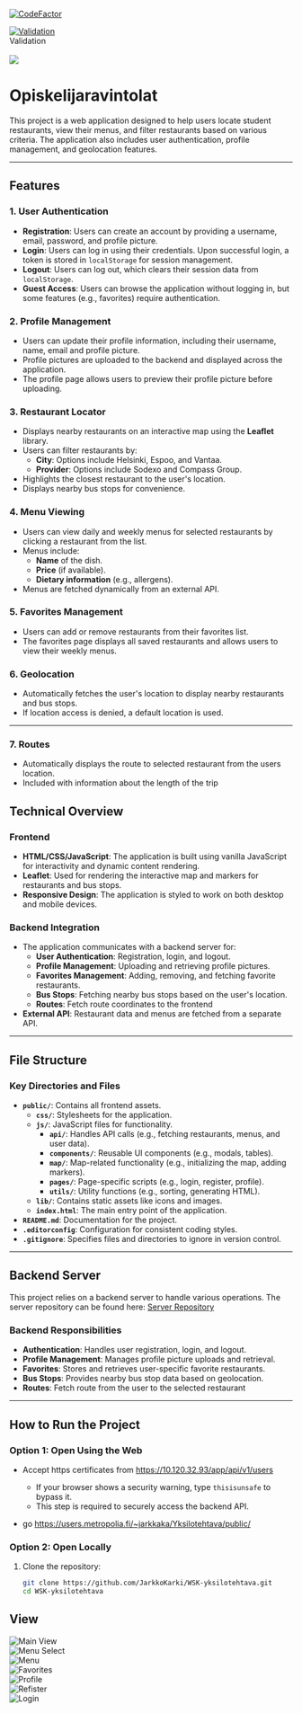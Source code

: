﻿[![CodeFactor](https://www.codefactor.io/repository/github/jarkkokarki/wsk-yksilotehtava/badge)](https://www.codefactor.io/repository/github/jarkkokarki/wsk-yksilotehtava)

[![Validation](https://img.shields.io/badge/View-PDF-blue)](lib/validation/validation.pdf)
<br>
Validation
<br>
<br>
<img src="/lib/pictures/main.png">

# Opiskelijaravintolat

This project is a web application designed to help users locate student restaurants, view their menus, and filter restaurants based on various criteria. The application also includes user authentication, profile management, and geolocation features.

---

## Features

### 1. **User Authentication**

- **Registration**: Users can create an account by providing a username, email, password, and profile picture.
- **Login**: Users can log in using their credentials. Upon successful login, a token is stored in `localStorage` for session management.
- **Logout**: Users can log out, which clears their session data from `localStorage`.
- **Guest Access**: Users can browse the application without logging in, but some features (e.g., favorites) require authentication.

### 2. **Profile Management**

- Users can update their profile information, including their username, name, email and profile picture.
- Profile pictures are uploaded to the backend and displayed across the application.
- The profile page allows users to preview their profile picture before uploading.

### 3. **Restaurant Locator**

- Displays nearby restaurants on an interactive map using the **Leaflet** library.
- Users can filter restaurants by:
  - **City**: Options include Helsinki, Espoo, and Vantaa.
  - **Provider**: Options include Sodexo and Compass Group.
- Highlights the closest restaurant to the user's location.
- Displays nearby bus stops for convenience.

### 4. **Menu Viewing**

- Users can view daily and weekly menus for selected restaurants by clicking a restaurant from the list.
- Menus include:
  - **Name** of the dish.
  - **Price** (if available).
  - **Dietary information** (e.g., allergens).
- Menus are fetched dynamically from an external API.

### 5. **Favorites Management**

- Users can add or remove restaurants from their favorites list.
- The favorites page displays all saved restaurants and allows users to view their weekly menus.

### 6. **Geolocation**

- Automatically fetches the user's location to display nearby restaurants and bus stops.
- If location access is denied, a default location is used.

---

### 7. **Routes**

- Automatically displays the route to selected restaurant from the users location.
- Included with information about the length of the trip

## Technical Overview

### Frontend

- **HTML/CSS/JavaScript**: The application is built using vanilla JavaScript for interactivity and dynamic content rendering.
- **Leaflet**: Used for rendering the interactive map and markers for restaurants and bus stops.
- **Responsive Design**: The application is styled to work on both desktop and mobile devices.

### Backend Integration

- The application communicates with a backend server for:
  - **User Authentication**: Registration, login, and logout.
  - **Profile Management**: Uploading and retrieving profile pictures.
  - **Favorites Management**: Adding, removing, and fetching favorite restaurants.
  - **Bus Stops**: Fetching nearby bus stops based on the user's location.
  - **Routes**: Fetch route coordinates to the frontend
- **External API**: Restaurant data and menus are fetched from a separate API.

---

## File Structure

### Key Directories and Files

- **`public/`**: Contains all frontend assets.
  - **`css/`**: Stylesheets for the application.
  - **`js/`**: JavaScript files for functionality.
    - **`api/`**: Handles API calls (e.g., fetching restaurants, menus, and user data).
    - **`components/`**: Reusable UI components (e.g., modals, tables).
    - **`map/`**: Map-related functionality (e.g., initializing the map, adding markers).
    - **`pages/`**: Page-specific scripts (e.g., login, register, profile).
    - **`utils/`**: Utility functions (e.g., sorting, generating HTML).
  - **`lib/`**: Contains static assets like icons and images.
  - **`index.html`**: The main entry point of the application.
- **`README.md`**: Documentation for the project.
- **`.editorconfig`**: Configuration for consistent coding styles.
- **`.gitignore`**: Specifies files and directories to ignore in version control.

---

## Backend Server

This project relies on a backend server to handle various operations. The server repository can be found here:
[Server Repository](https://github.com/JarkkoKarki/WSK-yksilotehtava-server)

### Backend Responsibilities

- **Authentication**: Handles user registration, login, and logout.
- **Profile Management**: Manages profile picture uploads and retrieval.
- **Favorites**: Stores and retrieves user-specific favorite restaurants.
- **Bus Stops**: Provides nearby bus stop data based on geolocation.
- **Routes**: Fetch route from the user to the selected restaurant

---

## How to Run the Project

### Option 1: Open Using the Web

- Accept https certificates from https://10.120.32.93/app/api/v1/users

  - If your browser shows a security warning, type `thisisunsafe` to bypass it.
  - This step is required to securely access the backend API.

- go https://users.metropolia.fi/~jarkkaka/Yksilotehtava/public/

### Option 2: Open Locally

1. Clone the repository:
   ```bash
   git clone https://github.com/JarkkoKarki/WSK-yksilotehtava.git
   cd WSK-yksilotehtava
   ```

## View

![Main View](lib/pictures/p1.png)
<br>
![Menu Select](lib/pictures/p2.png)
<br>
![Menu](lib/pictures/p3.png)
<br>
![Favorites](lib/pictures/p4.png)
<br>
![Profile](lib/pictures/P5.png)
<br>
![Refister](lib/pictures/p6.png)
<br>
![Login](lib/pictures/p7.png)
